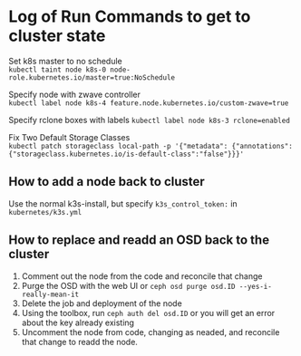 # Log of Run Commands to get to cluster state
Set k8s master to no schedule  
`kubectl taint node k8s-0 node-role.kubernetes.io/master=true:NoSchedule`

Specify node with zwave controller  
`kubectl label node k8s-4 feature.node.kubernetes.io/custom-zwave=true`

Specify rclone boxes with labels
`kubectl label node k8s-3 rclone=enabled`

Fix Two Default Storage Classes  
`kubectl patch storageclass local-path -p '{"metadata": {"annotations":{"storageclass.kubernetes.io/is-default-class":"false"}}}'`

## How to add a node back to cluster
Use the normal k3s-install, but specify `k3s_control_token:` in `kubernetes/k3s.yml`

## How to replace and readd an OSD back to the cluster
1. Comment out the node from the code and reconcile that change  
2. Purge the OSD with the web UI or `ceph osd purge osd.ID --yes-i-really-mean-it`  
3. Delete the job and deployment of the node  
4. Using the toolbox, run `ceph auth del osd.ID` or you will get an error about the key already existing  
5. Uncomment the node from code, changing as neaded, and reconcile that change to readd the node.  
